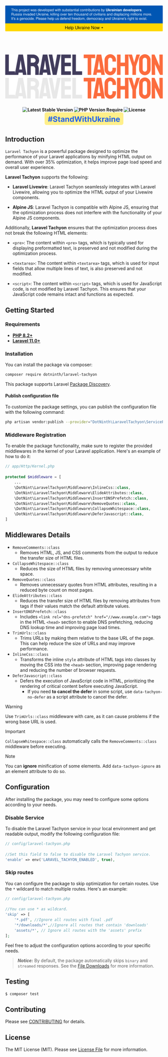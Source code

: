[![Stand With Ukraine](https://raw.githubusercontent.com/vshymanskyy/StandWithUkraine/main/banner-direct.svg)](https://supportukrainenow.org/)

<br>

<h1 align="center">
    <a href="https://github.com/ideal-creative-lab/laravel-tachyon#gh-light-mode-only">
        <img src="./.github/assets/laravel-tachyon-light.svg" alt="Laravel Tachyon">
    </a>
    <a href="https://github.com/ideal-creative-lab/laravel-tachyon#gh-dark-mode-only">
        <img src="./.github/assets/laravel-tachyon-dark.svg" alt="Laravel Tachyon">
    </a>
</h1>

<p align="center">
    <i align="center"></i>
</p>

<h4 align="center">
    <img src="http://poser.pugx.org/dotninth/laravel-tachyon/v?style=for-the-badge" alt="Latest Stable Version">
    <img src="http://poser.pugx.org/dotninth/laravel-tachyon/require/php?style=for-the-badge" alt="PHP Version Require">
    <img src="http://poser.pugx.org/dotninth/laravel-tachyon/license?style=for-the-badge" alt="License">
    <a href="https://stand-with-ukraine.pp.ua"><img src="https://raw.githubusercontent.com/vshymanskyy/StandWithUkraine/main/badges/StandWithUkraine.svg" alt="Stand With Ukraine"></a>
</h4>

## Introduction

`Laravel Tachyon` is a powerful package designed to optimize the performance of your Laravel applications by minifying HTML output on demand. With over 35% optimization, it helps improve page load speed and overall user experience.

**Laravel Tachyon** supports the following:

- **Laravel Livewire**: Laravel Tachyon seamlessly integrates with Laravel Livewire, allowing you to optimize the HTML output of your Livewire components.

- **Alpine JS**: Laravel Tachyon is compatible with Alpine JS, ensuring that the optimization process does not interfere with the functionality of your Alpine JS components.

Additionally, **Laravel Tachyon** ensures that the optimization process does not break the following HTML elements:

- `<pre>`: The content within `<pre>` tags, which is typically used for displaying preformatted text, is preserved and not modified during the optimization process.

- `<textarea>`: The content within `<textarea>` tags, which is used for input fields that allow multiple lines of text, is also preserved and not modified.

- `<script>`: The content within `<script>` tags, which is used for JavaScript code, is not modified by Laravel Tachyon. This ensures that your JavaScript code remains intact and functions as expected.

## Getting Started

### Requirements

- **[PHP 8.2+](https://php.net/releases/)**
- **[Laravel 11.0+](https://github.com/laravel/laravel)**

### Installation

You can install the package via composer:

```zsh
composer require dotninth/laravel-tachyon
```

This package supports Laravel [Package Discovery][link-package-discovery].

#### Publish configuration file

To customize the package settings, you can publish the configuration file with the following command:

```zsh
php artisan vendor:publish --provider="DotNinth\LaravelTachyon\ServiceProvider"
```

### Middleware Registration

To enable the package functionality, make sure to register the provided middlewares in the kernel of your Laravel application. Here's an example of how to do it:

```php
// app/Http/Kernel.php

protected $middleware = [
    ...
    \DotNint\LaravelTachyon\Middleware\InlineCss::class,
    \DotNint\LaravelTachyon\Middleware\ElideAttributes::class,
    \DotNint\LaravelTachyon\Middleware\InsertDNSPrefetch::class,
    \DotNint\LaravelTachyon\Middleware\RemoveQuotes::class,
    \DotNint\LaravelTachyon\Middleware\CollapseWhitespace::class,
    \DotNint\LaravelTachyon\Middleware\DeferJavascript::class,
]
```

## Middlewares Details

- `RemoveComments::class`
  - Removes HTML, JS, and CSS comments from the output to reduce the transfer size of HTML files.
- `CollapseWhitespace::class`
  - Reduces the size of HTML files by removing unnecessary white space.
- `RemoveQuotes::class`
  - Removes unnecessary quotes from HTML attributes, resulting in a reduced byte count on most pages.
- `ElideAttributes::class`
  - Reduces the transfer size of HTML files by removing attributes from tags if their values match the default attribute values.
- `InsertDNSPrefetch::class`
  - Includes `<link rel="dns-prefetch" href="//www.example.com">` tags in the HTML `<head>` section to enable DNS prefetching, reducing DNS lookup time and improving page load times.
- `TrimUrls::class`
  - Trims URLs by making them relative to the base URL of the page. This can help reduce the size of URLs and may improve performance.
- `InlineCss::class`
  - Transforms the inline `style` attribute of HTML tags into classes by moving the CSS into the `<head>` section, improving page rendering and reducing the number of browser requests.
- `DeferJavascript::class`
  - Defers the execution of JavaScript code in HTML, prioritizing the rendering of critical content before executing JavaScript.
    - If you need **to cancel the defer** in some script, use `data-tachyon-no-defer` as a script attribute to cancel the defer.

> [!WARNING]
> Use `TrimUrls::class` middleware with care, as it can cause problems if the wrong base URL is used.

> [!IMPORTANT]
> `CollapseWhitespace::class` automatically calls the `RemoveComments::class` middleware before executing.

> [!NOTE]
> You can **ignore** minification of some elements. Add `data-tachyon-ignore` as an element attribute to do so.

## Configuration

After installing the package, you may need to configure some options according to your needs.

### Disable Service

To disable the Laravel Tachyon service in your local environment and get readable output, modify the following configuration file:

```php
// config/laravel-tachyon.php

//Set this field to false to disable the Laravel Tachyon service.
'enable' => env('LARAVEL_TACHYON_ENABLED', true),
```

### Skip routes

You can configure the package to skip optimization for certain routes. Use the `*` wildcard to match multiple routes. Here's an example:

```php
// config/laravel-tachyon.php

//You can use * as wildcard.
'skip' => [
    '*.pdf', //Ignore all routes with final .pdf
    '*/downloads/*',//Ignore all routes that contain 'downloads'
    'assets/*', // Ignore all routes with the 'assets' prefix
];
```

Feel free to adjust the configuration options according to your specific needs.

> _**Notice:**_ By default, the package automatically skips `binary` and `streamed` responses. See the [File Downloads][link-file-download] for more information.

## Testing

```zsh
$ composer test
```

## Contributing

Please see [CONTRIBUTING](CONTRIBUTING.md) for details.

## License

The MIT License (MIT). Please see [License File](LICENSE.md) for more information.

[link-file-download]: https://laravel.com/docs/11.x/responses#file-downloads
[link-package-discovery]: https://laravel.com/docs/11.x/packages#package-discovery

